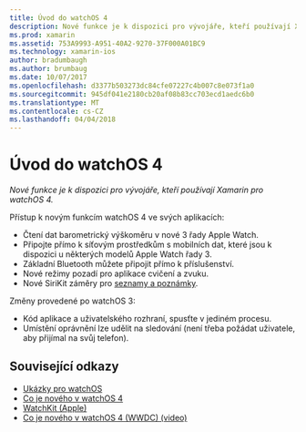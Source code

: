 ```yaml
---
title: Úvod do watchOS 4
description: Nové funkce je k dispozici pro vývojáře, kteří používají Xamarin pro watchOS 4.
ms.prod: xamarin
ms.assetid: 753A9993-A951-40A2-9270-37F000A01BC9
ms.technology: xamarin-ios
author: bradumbaugh
ms.author: brumbaug
ms.date: 10/07/2017
ms.openlocfilehash: d3377b503273dc84cfe07227c4b007c8e073f1a0
ms.sourcegitcommit: 945df041e2180cb20af08b83cc703ecd1aedc6b0
ms.translationtype: MT
ms.contentlocale: cs-CZ
ms.lasthandoff: 04/04/2018
---
```

# <a name="introduction-to-watchos-4"></a>Úvod do watchOS 4

_Nové funkce je k dispozici pro vývojáře, kteří používají Xamarin pro watchOS 4._

Přístup k novým funkcím watchOS 4 ve svých aplikacích:

* Čtení dat barometrický výškoměru v nové 3 řady Apple Watch.
* Připojte přímo k síťovým prostředkům s mobilních dat, které jsou k dispozici u některých modelů Apple Watch řady 3.
* Základní Bluetooth můžete připojit přímo k příslušenství.
* Nové režimy pozadí pro aplikace cvičení a zvuku.
* Nové SiriKit záměry pro [seznamy a poznámky](~/ios/platform/introduction-to-ios11/sirikit.md).

Změny provedené po watchOS 3:

* Kód aplikace a uživatelského rozhraní, spusťte v jediném procesu.
* Umístění oprávnění lze udělit na sledování (není třeba požádat uživatele, aby přijímal na svůj telefon).


## <a name="related-links"></a>Související odkazy

- [Ukázky pro watchOS](https://developer.xamarin.com/samples/watchos/all/)
- [Co je nového v watchOS 4](https://developer.apple.com/watchos/)
- [WatchKit (Apple)](https://developer.apple.com/documentation/watchkit)
- [Co je nového v watchOS 4 (WWDC) (video)](https://developer.apple.com/videos/play/wwdc2017/205/)
